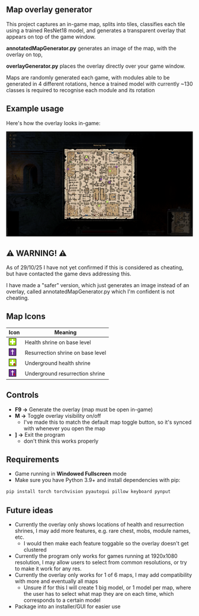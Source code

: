 ## Map overlay generator
This project captures an in-game map, splits into tiles, classifies each tile using a
trained ResNet18 model, and generates a transparent overlay that appears on top of the
game window.  

**annotatedMapGenerator.py** generates an image of the map, with the overlay on top,

**overlayGenerator.py** places the overlay directly over your game window.

Maps are randomly generated each game, with modules able to be generated in 4 different rotations, 
hence a trained model with currently ~130 classes is required to recognise each module and its rotation

## Example usage
Here's how the overlay looks in-game:  
  
![Overlay example](./exampleUsage.png)

## ⚠️ WARNING! ⚠️
As of 29/10/25 I have not yet confirmed if this is considered as cheating, but have contacted the game
devs addressing this.

I have made a "safer" version, which just generates an image instead of an overlay, called annotatedMapGenerator.py
which I'm confident is not cheating.

## Map Icons

| Icon | Meaning |
|------|---------|
| ![baseHealth](./icons/baseHealth.png) | Health shrine on base level |
| ![baseRes](./icons/baseRes.png)   | Resurrection shrine on base level |
| ![underHealth](./icons/underHealth.png) | Underground health shrine |
| ![underRes](./icons/underRes.png) | Underground resurrection shrine |


## Controls
- **F9 →** Generate the overlay (map must be open in-game)  
- **M →** Toggle overlay visibility on/off
  - I've made this to match the default map toggle button, so it's synced with whenever you open the map
- **] →** Exit the program
  - don't think this works properly

## Requirements
- Game running in **Windowed Fullscreen** mode
- Make sure you have Python 3.9+ and install dependencies with pip:  
```bash
pip install torch torchvision pyautogui pillow keyboard pynput
```

## Future ideas
- Currently the overlay only shows locations of health and resurrection shrines, I may add more features,
e.g. rare chest, mobs, module names, etc.
  - I would then make each feature toggable so the overlay doesn't get clustered
- Currently the program only works for games running at 1920x1080 resolution, I may allow users to select
from common resolutions, or try to make it work for any res.
- Currently the overlay only works for 1 of 6 maps, I may add compatibility with more and eventually all maps
  - Unsure if for this I will create 1 big model, or 1 model per map, where the user has to select what map they are on
  each time, which corresponds to a certain model
- Package into an installer/GUI for easier use



  
